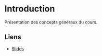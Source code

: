 # Introduction

Présentation des concepts généraux du cours.

## Liens

* [Slides](https://slides.com/drazik/cdin-introduction/#/)
